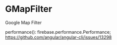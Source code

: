 # GMapFilter
Google Map Filter

performance(): firebase.performance.Performance;
https://github.com/angular/angular-cli/issues/13298

